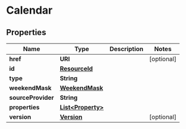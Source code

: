 

# Calendar


## Properties

| Name | Type | Description | Notes |
|------------ | ------------- | ------------- | -------------|
|**href** | **URI** |  |  [optional] |
|**id** | [**ResourceId**](ResourceId.md) |  |  |
|**type** | **String** |  |  |
|**weekendMask** | [**WeekendMask**](WeekendMask.md) |  |  |
|**sourceProvider** | **String** |  |  |
|**properties** | [**List&lt;Property&gt;**](Property.md) |  |  |
|**version** | [**Version**](Version.md) |  |  [optional] |



